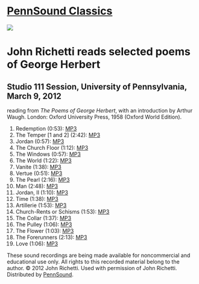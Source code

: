 [PennSound Classics](http://writing.upenn.edu/pennsound/x/classics.php)
=======================================================================

![](http://media.sas.upenn.edu/pennsound/authors/Richetti/3-9-12/Herbert/geo-herbert-richetti.jpg)

John Richetti reads selected poems of George Herbert
====================================================

Studio 111 Session, University of Pennsylvania, March 9, 2012
-------------------------------------------------------------

reading from *The Poems of George Herbert*, with an introduction by Arthur Waugh. London: Oxford University Press, 1958 (Oxford World Edition).

1.  Redemption (0:53): [MP3](http://media.sas.upenn.edu/pennsound/authors/Richetti/3-9-12/Herbert/Richetti-John_01_Redemption_Studio-111_UPenn_3-9-12.mp3)
2.  The Temper \[1 and 2\] (2:42): [MP3](http://media.sas.upenn.edu/pennsound/authors/Richetti/3-9-12/Herbert/Richetti-John_02_The-Temper_Studio-111_UPenn_3-9-12.mp3)
3.  Jordan (0:57): [MP3](http://media.sas.upenn.edu/pennsound/authors/Richetti/3-9-12/Herbert/Richetti-John_03_Jordan_Studio-111_UPenn_3-9-12.mp3)
4.  The Church Floor (1:12): [MP3](http://media.sas.upenn.edu/pennsound/authors/Richetti/3-9-12/Herbert/Richetti-John_04_The-Church-Floor_Studio-111_UPenn_3-9-12.mp3)
5.  The Windows (0:57): [MP3](http://media.sas.upenn.edu/pennsound/authors/Richetti/3-9-12/Herbert/Richetti-John_05_The-Windows_Studio-111_UPenn_3-9-12.mp3)
6.  The World (1:22): [MP3](http://media.sas.upenn.edu/pennsound/authors/Richetti/3-9-12/Herbert/Richetti-John_06_The-World_Studio-111_UPenn_3-9-12.mp3)
7.  Vanite (1:38): [MP3](http://media.sas.upenn.edu/pennsound/authors/Richetti/3-9-12/Herbert/Richetti-John_07_Vanite_Studio-111_UPenn_3-9-12.mp3)
8.  Vertue (0:51): [MP3](http://media.sas.upenn.edu/pennsound/authors/Richetti/3-9-12/Herbert/Richetti-John_08_Vertue_Studio-111_UPenn_3-9-12.mp3)
9.  The Pearl (2:16): [MP3](http://media.sas.upenn.edu/pennsound/authors/Richetti/3-9-12/Herbert/Richetti-John_09_The-Pearl_Studio-111_UPenn_3-9-12.mp3)
10. Man (2:48): [MP3](http://media.sas.upenn.edu/pennsound/authors/Richetti/3-9-12/Herbert/Richetti-John_10_Man_Studio-111_UPenn_3-9-12.mp3)
11. Jordan, II (1:10): [MP3](http://media.sas.upenn.edu/pennsound/authors/Richetti/3-9-12/Herbert/Richetti-John_11_Jordan-II_Studio-111_UPenn_3-9-12.mp3)
12. Time (1:38): [MP3](http://media.sas.upenn.edu/pennsound/authors/Richetti/3-9-12/Herbert/Richetti-John_12_Time_Studio-111_UPenn_3-9-12.mp3)
13. Artillerie (1:53): [MP3](http://media.sas.upenn.edu/pennsound/authors/Richetti/3-9-12/Herbert/Richetti-John_13_Artillerie_Studio-111_UPenn_3-9-12.mp3)
14. Church-Rents or Schisms (1:53): [MP3](http://media.sas.upenn.edu/pennsound/authors/Richetti/3-9-12/Herbert/Richetti-John_14_Church-Rents-or-Schisms_Studio-111_UPenn_3-9-12.mp3)
15. The Collar (1:37): [MP3](http://media.sas.upenn.edu/pennsound/authors/Richetti/3-9-12/Herbert/Richetti-John_15_The-Collar_Studio-111_UPenn_3-9-12.mp3)
16. The Pulley (1:06): [MP3](http://media.sas.upenn.edu/pennsound/authors/Richetti/3-9-12/Herbert/Richetti-John_16_The-Pulley_Studio-111_UPenn_3-9-12.mp3)
17. The Flower (1:03): [MP3](http://media.sas.upenn.edu/pennsound/authors/Richetti/3-9-12/Herbert/Richetti-John_17_The-Flower_Studio-111_UPenn_3-9-12.mp3)
18. The Forerunners (2:13): [MP3](http://media.sas.upenn.edu/pennsound/authors/Richetti/3-9-12/Herbert/Richetti-John_18_The-Forerunners_Studio-111_UPenn_3-9-12.mp3)
19. Love (1:06): [MP3](http://media.sas.upenn.edu/pennsound/authors/Richetti/3-9-12/Herbert/Richetti-John_19_Love_Studio-111_UPenn_3-9-12.mp3)

These sound recordings are being made available for noncommercial and educational use only. All rights to this recorded material belong to the author.
© 2012 John Richetti. Used with permission of John Richetti. Distributed by [PennSound](http://writing.upenn.edu/pennsound/).
